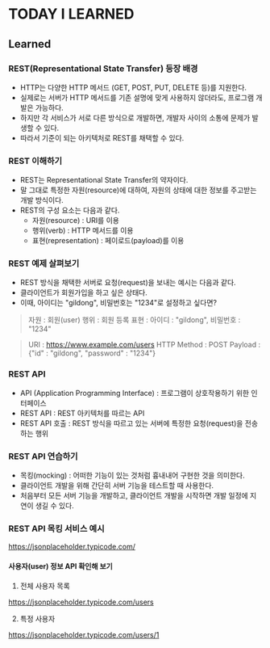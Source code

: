 # TODAY I LEARNED

## Learned

### REST(Representational State Transfer) 등장 배경

- HTTP는 다양한 HTTP 메서드 (GET, POST, PUT, DELETE 등)를 지원한다.
- 실제로는 서버가 HTTP 메서드를 기존 설명에 맞게 사용하지 않더라도, 프로그램 개발은 가능하다.
- 하지만 각 서비스가 서로 다른 방식으로 개발하면, 개발자 사이의 소통에 문제가 발생할 수 있다.
- 따라서 기준이 되는 아키텍처로 REST를 채택할 수 있다.

### REST 이해하기

- REST는 Representational State Transfer의 약자이다.
- 말 그대로 특정한 자원(resource)에 대하여, 자원의 상태에 대한 정보를 주고받는 개발 방식이다.
- REST의 구성 요소는 다음과 같다.
	- 자원(resource) : URI를 이용
	- 행위(verb)	 : HTTP 메서드를 이용
	- 표현(representation) : 페이로드(payload)를 이용

### REST 예제 살펴보기

- REST 방식을 채택한 서버로 요청(request)을 보내는 예시는 다음과 같다.
- 클라이언트가 회원가입을 하고 싶은 상태다.
- 이때, 아이디는 "gildong", 비밀번호는 "1234"로 설정하고 싶다면?

> 자원	 : 회원(user)
> 행위	 : 회원 등록
> 표현	 : 아이디 : "gildong", 비밀번호 : "1234"

> URI : https://www.example.com/users
> HTTP Method : POST
> Payload : {"id" : "gildong", "password" : "1234"}

### REST API

- API (Application Programming Interface) : 프로그램이 상호작용하기 위한 인터페이스
- REST API : REST 아키텍처를 따르는 API
- REST API 호출 : REST 방식을 따르고 있는 서버에 특정한 요청(request)을 전송하는 행위

### REST API 연습하기

- 목킹(mocking) : 어떠한 기능이 있는 것처럼 흉내내어 구현한 것을 의미한다.
- 클라이언트 개발을 위해 간단히 서버 기능을 테스트할 때 사용한다.
- 처음부터 모든 서버 기능을 개발하고, 클라이언트 개발을 시작하면 개발 일정에 지연이 생길 수 있다.

### REST API 목킹 서비스 예시

https://jsonplaceholder.typicode.com/

#### 사용자(user) 정보 API 확인해 보기

1) 전체 사용자 목록

https://jsonplaceholder.typicode.com/users

2) 특정 사용자

https://jsonplaceholder.typicode.com/users/1

